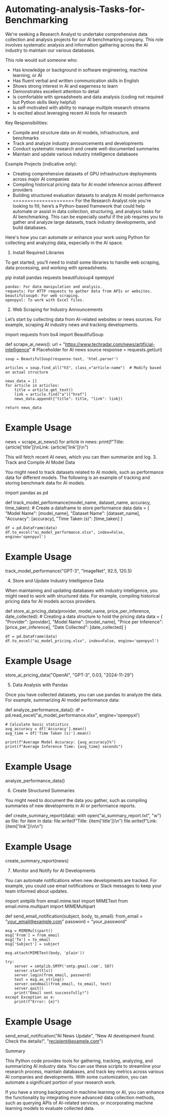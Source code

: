 # Automating-analysis-Tasks-for-Benchmarking
We're seeking a Research Analyst to undertake comprehensive data collection and analysis projects for our AI benchmarking company. This role involves systematic analysis and information gathering across the AI industry to maintain our various databases.

This role would suit someone who:
- Has knowledge or background in software engineering, machine learning, or AI
- Has fluent verbal and written communication skills in English
- Shows strong interest in AI and eagerness to learn
- Demonstrates excellent attention to detail
- Is comfortable with spreadsheets and data analysis (coding not required but Python skills likely helpful)
- Is self-motivated with ability to manage multiple research streams
- Is excited about leveraging recent AI tools for research

Key Responsibilities:
- Compile and structure data on AI models, infrastructure, and benchmarks
- Track and analyze industry announcements and developments
- Conduct systematic research and create well-documented summaries
- Maintain and update various industry intelligence databases

Example Projects (indicative only):
- Creating comprehensive datasets of GPU infrastructure deployments across major AI companies
- Compiling historical pricing data for AI model inference across different providers
- Building structured evaluation datasets to analyze AI model performance
=====================
For the Research Analyst role you're looking to fill, here’s a Python-based framework that could help automate or assist in data collection, structuring, and analysis tasks for AI benchmarking. This can be especially useful if the job requires you to gather and analyze large datasets, track industry developments, and build databases.

Here's how you can automate or enhance your work using Python for collecting and analyzing data, especially in the AI space.
1. Install Required Libraries

To get started, you’ll need to install some libraries to handle web scraping, data processing, and working with spreadsheets.

pip install pandas requests beautifulsoup4 openpyxl

    pandas: For data manipulation and analysis.
    requests: For HTTP requests to gather data from APIs or websites.
    beautifulsoup4: For web scraping.
    openpyxl: To work with Excel files.

2. Web Scraping for Industry Announcements

Let’s start by collecting data from AI-related websites or news sources. For example, scraping AI industry news and tracking developments.

import requests
from bs4 import BeautifulSoup

def scrape_ai_news():
    url = "https://www.techradar.com/news/artificial-intelligence"  # Placeholder for AI news source
    response = requests.get(url)
    
    soup = BeautifulSoup(response.text, 'html.parser')
    
    articles = soup.find_all("h3", class_="article-name")  # Modify based on actual structure
    
    news_data = []
    for article in articles:
        title = article.get_text()
        link = article.find("a")["href"]
        news_data.append({"title": title, "link": link})
    
    return news_data

# Example Usage
news = scrape_ai_news()
for article in news:
    print(f"Title: {article['title']}\nLink: {article['link']}\n")

This will fetch recent AI news, which you can then summarize and log.
3. Track and Compile AI Model Data

You might need to track datasets related to AI models, such as performance data for different models. The following is an example of tracking and storing benchmark data for AI models.

import pandas as pd

def track_model_performance(model_name, dataset_name, accuracy, time_taken):
    # Create a dataframe to store performance data
    data = {
        "Model Name": [model_name],
        "Dataset Name": [dataset_name],
        "Accuracy": [accuracy],
        "Time Taken (s)": [time_taken]
    }
    
    df = pd.DataFrame(data)
    df.to_excel("ai_model_performance.xlsx", index=False, engine='openpyxl')

# Example Usage
track_model_performance("GPT-3", "ImageNet", 92.5, 120.5)

4. Store and Update Industry Intelligence Data

When maintaining and updating databases with industry intelligence, you might need to work with structured data. For example, compiling historical pricing data for AI models across providers.

def store_ai_pricing_data(provider, model_name, price_per_inference, date_collected):
    # Creating a data structure to hold the pricing data
    data = {
        "Provider": [provider],
        "Model Name": [model_name],
        "Price per Inference": [price_per_inference],
        "Date Collected": [date_collected]
    }
    
    df = pd.DataFrame(data)
    df.to_excel("ai_model_pricing.xlsx", index=False, engine='openpyxl')

# Example Usage
store_ai_pricing_data("OpenAI", "GPT-3", 0.03, "2024-11-29")

5. Data Analysis with Pandas

Once you have collected datasets, you can use pandas to analyze the data. For example, summarizing AI model performance data:

def analyze_performance_data():
    df = pd.read_excel("ai_model_performance.xlsx", engine='openpyxl')
    
    # Calculate basic statistics
    avg_accuracy = df['Accuracy'].mean()
    avg_time = df['Time Taken (s)'].mean()
    
    print(f"Average Model Accuracy: {avg_accuracy}%")
    print(f"Average Inference Time: {avg_time} seconds")

# Example Usage
analyze_performance_data()

6. Create Structured Summaries

You might need to document the data you gather, such as compiling summaries of new developments in AI or performance reports.

def create_summary_report(data):
    with open("ai_summary_report.txt", "w") as file:
        for item in data:
            file.write(f"Title: {item['title']}\n")
            file.write(f"Link: {item['link']}\n\n")

# Example Usage
create_summary_report(news)

7. Monitor and Notify for AI Developments

You can automate notifications when new developments are tracked. For example, you could use email notifications or Slack messages to keep your team informed about updates.

import smtplib
from email.mime.text import MIMEText
from email.mime.multipart import MIMEMultipart

def send_email_notification(subject, body, to_email):
    from_email = "your_email@example.com"
    password = "your_password"
    
    msg = MIMEMultipart()
    msg['From'] = from_email
    msg['To'] = to_email
    msg['Subject'] = subject
    
    msg.attach(MIMEText(body, 'plain'))
    
    try:
        server = smtplib.SMTP('smtp.gmail.com', 587)
        server.starttls()
        server.login(from_email, password)
        text = msg.as_string()
        server.sendmail(from_email, to_email, text)
        server.quit()
        print("Email sent successfully!")
    except Exception as e:
        print(f"Error: {e}")

# Example Usage
send_email_notification("AI News Update", "New AI development found. Check the details!", "recipient@example.com")

Summary

This Python code provides tools for gathering, tracking, analyzing, and summarizing AI industry data. You can use these scripts to streamline your research process, maintain databases, and track key metrics across various AI companies and developments. With some customization, you can automate a significant portion of your research work.

If you have a strong background in machine learning or AI, you can enhance the functionality by integrating more advanced data collection methods, such as querying APIs of AI-related services, or incorporating machine learning models to evaluate collected data.
